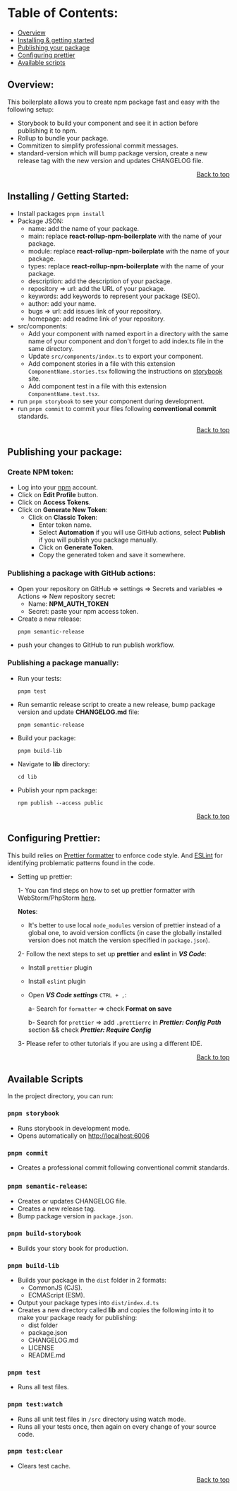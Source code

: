 # Table of Contents:
- [Overview](#overview)
- [Installing & getting started](#installing--getting-started)
- [Publishing your package](#publishing-your-package)
- [Configuring prettier](#configuring-prettier)
- [Available scripts](#available-scripts)

## Overview:

This boilerplate allows you to create npm package fast and easy with the following setup:

- Storybook to build your component and see it in action before publishing it to npm.
- Rollup to bundle your package.
- Commitizen to simplify professional commit messages.
- standard-version which will bump package version, create a new release tag with the new version and updates CHANGELOG file. 

<p dir="rtl"><a href="#table-of-contents">Back to top</a></p>

## Installing / Getting Started:

- Install packages `pnpm install`
- Package JSON:
  - name: add the name of your package.
  - main: replace **react-rollup-npm-boilerplate** with the name of your package.
  - module: replace **react-rollup-npm-boilerplate** with the name of your package.
  - types: replace **react-rollup-npm-boilerplate** with the name of your package.
  - description: add the description of your package.
  - repository => url: add the URL of your package.
  - keywords: add keywords to represent your package (SEO).
  - author: add your name.
  - bugs => url: add issues link of your repository.
  - homepage: add readme link of your repository.
- src/components:
  - Add your component with named export in a directory with the same name of your component and don't forget to add index.ts file in the same directory.
  - Update `src/components/index.ts` to export your component.
  - Add component stories in a file with this extension `ComponentName.stories.tsx` following the instructions on [storybook](https://storybook.js.org/) site.
  - Add component test in a file with this extension `ComponentName.test.tsx`.
- run `pnpm storybook` to see your component during development.
- run `pnpm commit` to commit your files following **conventional commit** standards.

<p dir="rtl"><a href="#table-of-contents">Back to top</a></p>

## Publishing your package:

### Create NPM token:

- Log into your [npm](https://www.npmjs.com/login) account.
- Click on **Edit Profile** button.
- Click on **Access Tokens**.
- Click on **Generate New Token**:
  - Click on **Classic Token**:
    - Enter token name.
    - Select **Automation** if you will use GitHub actions, select **Publish** if you will publish you package manually.
    - Click on **Generate Token**.
    - Copy the generated token and save it somewhere.

### Publishing a package with GitHub actions:

- Open your repository on GitHub => settings => Secrets and variables => Actions => New repository secret:
  - Name: **NPM_AUTH_TOKEN**
  - Secret: paste your npm access token.
- Create a new release:
  ```shell
  pnpm semantic-release
  ```
- push your changes to GitHub to run publish workflow.

### Publishing a package manually:

- Run your tests:
  ```shell
  pnpm test
  ```
- Run semantic release script to create a new release, bump package version and update **CHANGELOG.md** file:
  ```shell
  pnpm semantic-release
  ```
- Build your package:
  ```shell
  pnpm build-lib
  ```
- Navigate to **lib** directory:
  ```shell
  cd lib
  ```
- Publish your npm package:
  ```shell
  npm publish --access public
  ```

<p dir="rtl"><a href="#table-of-contents">Back to top</a></p>

## Configuring Prettier:

This build relies on [Prettier formatter](https://prettier.io/) to enforce code style. And [ESLint](https://eslint.org/) for identifying problematic patterns found in the code.

- Setting up prettier:

  1- You can find steps on how to set up prettier formatter with WebStorm/PhpStorm [here](https://prettier.io/docs/en/webstorm.html#running-prettier-on-save-using-file-watcher).

  **Notes**:

    - It's better to use local `node_modules` version of prettier instead of a global one, to avoid version conflicts (in case the globally installed version does not match the version specified in `package.json`).

  2- Follow the next steps to set up **prettier** and **eslint** in **_VS Code_**:

    - Install `prettier` plugin

    - Install `eslint` plugin

    - Open **_VS Code settings_** `CTRL + ,`:

      a- Search for `formatter` => check **Format on save**

      b- Search for `prettier` => add `.prettierrc` in **_Prettier: Config Path_** section && check **_Prettier: Require Config_**

  3- Please refer to other tutorials if you are using a different IDE.

<p dir="rtl"><a href="#table-of-contents">Back to top</a></p>

## Available Scripts

In the project directory, you can run:

### `pnpm storybook`

- Runs storybook in development mode.
- Opens automatically on [http://localhost:6006](http://localhost:6006)

### `pnpm commit`

- Creates a professional commit following conventional commit standards.

### `pnpm semantic-release`:

- Creates or updates CHANGELOG file.
- Creates a new release tag.
- Bump package version in `package.json`.

### `pnpm build-storybook`

- Builds your story book for production.

### `pnpm build-lib`

- Builds your package in the `dist` folder in 2 formats:
  - CommonJS (CJS).
  - ECMAScript (ESM).
- Output your package types into `dist/index.d.ts`
- Creates a new directory called **lib** and copies the following into it to make your package ready for publishing:
  - dist folder
  - package.json
  - CHANGELOG.md
  - LICENSE
  - README.md

### `pnpm test`

- Runs all test files.

### `pnpm test:watch`

- Runs all unit test files in `/src` directory using watch mode.
- Runs all your tests once, then again on every change of your source code.

### `pnpm test:clear`

- Clears test cache.

<p dir="rtl"><a href="#table-of-contents">Back to top</a></p>
